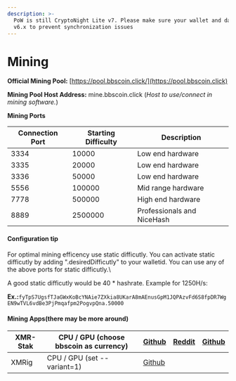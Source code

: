 ```yaml
---
description: >-
  PoW is still CryptoNight Lite v7. Please make sure your wallet and daemon are
  v6.x to prevent synchronization issues
---
```


# Mining

**Official Mining Pool:** [https://pool.bbscoin.click/](https://pool.bbscoin.click)

**Mining Pool Host Address:** mine.bbscoin.click (_Host to use/connect in mining software._)

**Mining Ports**

| Connection Port | Starting Difficulty | Description                |
| --------------- | ------------------- | -------------------------- |
| 3334            | 10000               | Low end hardware           |
| 3335            | 20000               | Low end hardware           |
| 3336            | 50000               | Low end hardware           |
| 5556            | 100000              | Mid range hardware         |
| 7778            | 500000              | High end hardware          |
| 8889            | 2500000             | Professionals and NiceHash |

#### Configuration tip

For optimal mining efficency use static difficutly. You can activate static difficutly by adding ".desiredDifficutly" to your walletid. You can use any of the above ports for static difficutly.\


A good static difficutly would be 40 \* hashrate. Example for 1250H/s:

**Ex.:**`fyTpS7UgsfTJaGWxKoBcYNAie7ZXkia8UKarA8mAEnusGpM1JQPAzvFd6S8fpDR7WgEN9wTVL6vdBe3PjPmqafpm2PogvpQna.50000`

#### Mining Apps(there may be more around)

| XMR-Stak | CPU / GPU (choose bbscoin as currency) | [Github](https://github.com/fireice-uk/xmr-stak/releases) | [Reddit](https://www.reddit.com/r/Monero/comments/5lsfgt/xmrstakcpu\_high\_performance\_open\_source\_miner/) | [Github](https://github.com/fireice-uk/xmr-stak) |
| -------- | -------------------------------------- | --------------------------------------------------------- | ------------------------------------------------------------------------------------------------------------- | ------------------------------------------------ |
| XMRig    | CPU / GPU (set --variant=1)            | [Github](https://github.com/xmrig/xmrig/releases)         |                                                                                                               |                                                  |
